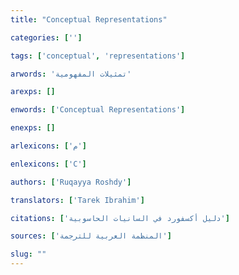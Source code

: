 ```yaml
---
title: "Conceptual Representations"

categories: ['']

tags: ['conceptual', 'representations']

arwords: 'تمثيلات المفهومية'

arexps: []

enwords: ['Conceptual Representations']

enexps: []

arlexicons: ['م']

enlexicons: ['C']

authors: ['Ruqayya Roshdy']

translators: ['Tarek Ibrahim']

citations: ['دليل أكسفورد في السانيات الحاسوبية']

sources: ['المنظمة العربية للترجمة']

slug: ""
---
```

